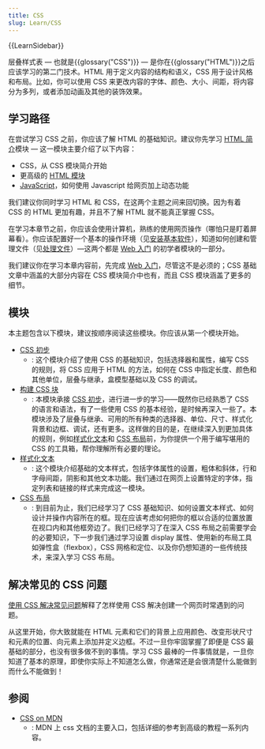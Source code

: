 ```yaml
---
title: CSS
slug: Learn/CSS
---
```


{{LearnSidebar}}

层叠样式表 — 也就是{{glossary("CSS")}} — 是你在{{glossary("HTML")}}之后应该学习的第二门技术。HTML 用于定义内容的结构和语义，CSS 用于设计风格和布局。比如，你可以使用 CSS 来更改内容的字体、颜色、大小、间距，将内容分为多列，或者添加动画及其他的装饰效果。

## 学习路径

在尝试学习 CSS 之前，你应该了解 HTML 的基础知识。建议你先学习 [HTML 简介](/zh-CN/docs/Learn/HTML/Introduction_to_HTML)模块 — 这一模块主要介绍了以下内容：

- CSS，从 CSS 模块简介开始
- 更高级的 [HTML 模块](/zh-CN/Learn/HTML#Modules)
- [JavaScript](/zh-CN/docs/Learn/JavaScript)，如何使用 Javascript 给网页加上动态功能

我们建议你同时学习 HTML 和 CSS，在这两个主题之间来回切换。因为有着 CSS 的 HTML 更加有趣，并且不了解 HTML 就不能真正掌握 CSS。

在学习本章节之前，你应该会使用计算机，熟练的使用网页操作（哪怕只是盯着屏幕看）。你应该配置好一个基本的操作环境（见[安装基本软件](/zh-CN/docs/Learn/Getting_started_with_the_web/Installing_basic_software)），知道如何创建和管理文件（见[处理文件](/zh-CN/docs/Learn/Getting_started_with_the_web/Dealing_with_files)）—这两个都是 [Web 入门](/zh-CN/docs/Learn/Getting_started_with_the_web) 的初学者模块的一部分。

我们建议你在学习本章内容前，先完成 [Web 入门](/zh-CN/docs/Learn/Getting_started_with_the_web)，尽管这不是必须的；CSS 基础文章中涵盖的大部分内容在 CSS 模块简介中也有，而且 CSS 模块涵盖了更多的细节。

## 模块

本主题包含以下模块，建议按顺序阅读这些模块。你应该从第一个模块开始。

- [CSS 初步](/zh-CN/docs/Learn/CSS/First_steps)
  - : 这个模块介绍了使用 CSS 的基础知识，包括选择器和属性，编写 CSS 的规则，将 CSS 应用于 HTML 的方法，如何在 CSS 中指定长度、颜色和其他单位，层叠与继承，盒模型基础以及 CSS 的调试。
- [构建 CSS 块](/zh-CN/docs/Learn/CSS/Building_Blocks)
  - : 本模块承接 [CSS 初步](/zh-CN/docs/Learn/CSS/First_steps)，进行进一步的学习——既然你已经熟悉了 CSS 的语言和语法，有了一些使用 CSS 的基本经验，是时候再深入一些了。本模块涉及了层叠与继承、可用的所有种类的选择器、单位、尺寸、样式化背景和边框、调试，还有更多。这样做的目的是，在继续深入到更加具体的规则，例如[样式化文本](/zh-CN/docs/Learn/CSS/%E4%B8%BA%E6%96%87%E6%9C%AC%E6%B7%BB%E5%8A%A0%E6%A0%B7%E5%BC%8F)和 [CSS 布局](/zh-CN/docs/Learn/CSS/CSS_layout)前，为你提供一个用于编写堪用的 CSS 的工具箱，帮你理解所有必要的理论。
- [样式化文本](/zh-CN/docs/Learn/CSS/Styling_text)
  - : 这个模块介绍基础的文本样式，包括字体属性的设置，粗体和斜体，行和字母间距，阴影和其他文本功能。我们通过在网页上设置特定的字体，指定列表和链接的样式来完成这一模块。
- [CSS 布局](/zh-CN/docs/Learn/CSS/CSS_layout)
  - : 到目前为止，我们已经学习了 CSS 基础知识、如何设置文本样式、如何设计并操作内容所在的框。现在应该考虑如何把你的框以合适的位置放置在视口内和其他框旁边了。我们已经学习了在深入 CSS 布局之前需要学会的必要知识，下一步我们通过学习设置 display 属性、使用新的布局工具如弹性盒（flexbox），CSS 网格和定位、以及你仍想知道的一些传统技术，来深入学习 CSS 布局。

## 解决常见的 CSS 问题

[使用 CSS 解决常见问题](/zh-CN/docs/Learn/CSS/Howto)解释了怎样使用 CSS 解决创建一个网页时常遇到的问题。

从这里开始，你大致就能在 HTML 元素和它们的背景上应用颜色、改变形状尺寸和元素的位置、向元素上添加并定义边框。不过一旦你牢固掌握了即便是 CSS 最基础的部分，也没有很多做不到的事情。学习 CSS 最棒的一件事情就是，一旦你知道了基本的原理，即使你实际上不知道怎么做，你通常还是会很清楚什么能做到而什么不能做到！

## 参阅

- [CSS on MDN](/zh-CN/docs/Web/CSS)
  - : MDN 上 css 文档的主要入口，包括详细的参考到高级的教程一系列内容。
